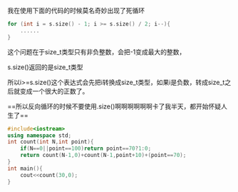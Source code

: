 我在使用下面的代码的时候莫名奇妙出现了死循环

```c++
for (int i = s.size() - 1; i >= s.size() / 2; i--){
	......
}
```

这个问题在于size_t类型只有非负整数，会把-1变成最大的整数，

s.size()返回的是size_t类型

所以i>=s.size()这个表达式会先把i转换成size_t类型，如果i是负数，转成size_t之后就变成一个很大的正数了。

==所以反向循环的时候不要使用.size()啊啊啊啊啊啊卡了我半天，都开始怀疑人生了==



```c++
#include<iostream>
using namespace std;
int count(int N,int point){
	if(N==0||point==100)return point==70?1:0;
	return count(N-1,0)+count(N-1,point+10)+(point==70);	
}
int main(){
	cout<<count(30,0);
}
```

